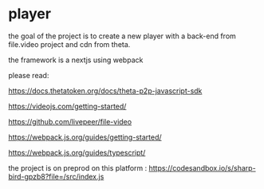 # player
the goal of the project is to create a new player with a back-end from file.video project and cdn from theta.<p></p>
the framework is a nextjs using webpack <p></p>
please read: <p></p>
https://docs.thetatoken.org/docs/theta-p2p-javascript-sdk <p></p>
https://videojs.com/getting-started/<p></p>
https://github.com/livepeer/file-video<p></p>
https://webpack.js.org/guides/getting-started/<p></p>
https://webpack.js.org/guides/typescript/ <p></p>
the project is on preprod on this platform : https://codesandbox.io/s/sharp-bird-gpzb8?file=/src/index.js <p></p>
